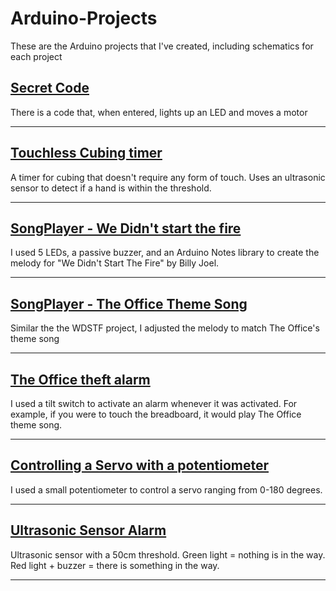# Arduino-Projects
These are the Arduino projects that I've created, including schematics for each project

## [Secret Code](https://github.com/MeshanKhosla/Arduino-Projects/tree/master/Projects/SecretCode)
There is a code that, when entered, lights up an LED and moves a motor

---

## [Touchless Cubing timer](https://github.com/MeshanKhosla/Arduino-Projects/tree/master/Projects/Touchless-Timer)
A timer for cubing that doesn't require any form of touch. Uses an ultrasonic sensor to detect if a hand is within the threshold.

---


## [SongPlayer - We Didn't start the fire](https://github.com/MeshanKhosla/Arduino-Projects/tree/master/Projects/SongPlayer_-_We_didn_t_start_the_fire)
I used 5 LEDs, a passive buzzer, and an Arduino Notes library to create the melody for "We Didn't Start The Fire" by Billy Joel.

---

## [SongPlayer - The Office Theme Song](https://github.com/MeshanKhosla/Arduino-Projects/tree/master/Projects/SongPlayer_-_The_Office_theme_song)
Similar the the WDSTF project, I adjusted the melody to match The Office's theme song

---

## [The Office theft alarm](https://github.com/MeshanKhosla/Arduino-Projects/tree/master/Projects/Office_Theft_Alarm)
I used a tilt switch to activate an alarm whenever it was activated. For example, if you were to touch the breadboard, it would play The Office theme song.

---

## [Controlling a Servo with a potentiometer](https://github.com/MeshanKhosla/Arduino-Projects/tree/master/Projects/Servo_with_potentiometer)
I used a small potentiometer to control a servo ranging from 0-180 degrees.

---

## [Ultrasonic Sensor Alarm](https://github.com/MeshanKhosla/Arduino-Projects/tree/master/Projects/Ultrasonic_alarm)
Ultrasonic sensor with a 50cm threshold. Green light = nothing is in the way. Red light + buzzer = there is something in the way.

---

